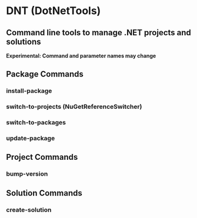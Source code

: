 # DNT (DotNetTools)
## Command line tools to manage .NET projects and solutions

**Experimental: Command and parameter names may change**

## Package Commands

### install-package

### switch-to-projects (NuGetReferenceSwitcher)

### switch-to-packages

### update-package

## Project Commands

### bump-version

## Solution Commands

### create-solution
